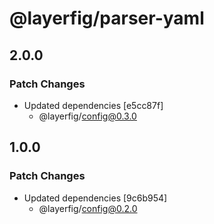 # @layerfig/parser-yaml

## 2.0.0

### Patch Changes

- Updated dependencies [e5cc87f]
  - @layerfig/config@0.3.0

## 1.0.0

### Patch Changes

- Updated dependencies [9c6b954]
  - @layerfig/config@0.2.0
